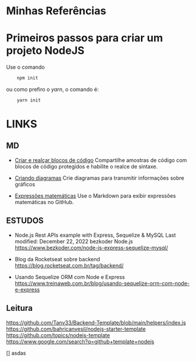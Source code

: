 # Minhas Referências

# Primeiros passos para criar um projeto NodeJS
Use o comando
```bash
    npm init
```
ou como prefiro o *yarn*, o comando é:
```bash
    yarn init
```
# LINKS
## MD
* [Criar e realçar blocos de código](https://docs.github.com/pt/get-started/writing-on-github/working-with-advanced-formatting/creating-and-highlighting-code-blocks)
Compartilhe amostras de código com blocos de código protegidos e habilite o realce de sintaxe.

* [Criando diagramas](https://docs.github.com/pt/get-started/writing-on-github/working-with-advanced-formatting/creating-diagrams)
Crie diagramas para transmitir informações sobre gráficos

* [Expressões matemáticas](https://docs.github.com/pt/get-started/writing-on-github/working-with-advanced-formatting/writing-mathematical-expressions)
Use o Markdown para exibir expressões matemáticas no GitHub.


## ESTUDOS

* Node.js Rest APIs example with Express, Sequelize & MySQL
 Last modified: December 22, 2022 bezkoder Node.js
https://www.bezkoder.com/node-js-express-sequelize-mysql/


* Blog da Rocketseat sobre backend
https://blog.rocketseat.com.br/tag/backend/

* Usando Sequelize ORM com Node e Express
https://www.treinaweb.com.br/blog/usando-sequelize-orm-com-node-e-express



## Leitura

https://github.com/Tanv33/Backend-Template/blob/main/helpers/index.js
https://github.com/bahricanyesil/nodejs-starter-template
https://github.com/topics/nodejs-template
https://www.google.com/search?q=github+template+nodejs


[] asdas
